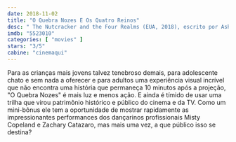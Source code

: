 ```yaml
---
date: 2018-11-02
title: "O Quebra Nozes E Os Quatro Reinos"
desc: " The Nutcracker and the Four Realms (EUA, 2018), escrito por Ashleigh Powell sugerido pelo balé de Marius Petipa e inspirado pelo conto de E.T.A. Hoffmann, dirigido por Lasse Hallström e Joe Johnston, com Mackenzie Foy, Keira Knightley, Morgan Freeman, Helen Mirren. Fantasia, computação, design de arte."
imdb: "5523010"
categories: [ "movies" ]
stars: "3/5"
cabine: "cinemaqui"
---
```

Para as crianças mais jovens talvez tenebroso demais, para adolescente chato e sem nada a oferecer e para adultos uma experiência visual incrível que não encontra uma história que permaneça 10 minutos após a projeção, "O Quebra Nozes" é mais luz e menos ação. E ainda é tímido de usar uma trilha que virou patrimônio histórico e público do cinema e da TV. Como um mini-bônus ele tem a oportunidade de mostrar rapidamente as impressionantes performances dos dançarinos profissionais Misty Copeland e Zachary Catazaro, mas mais uma vez, a que público isso se destina?
